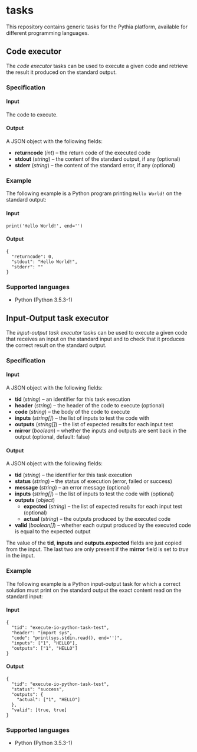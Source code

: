 # tasks

This repository contains generic tasks for the Pythia platform, available for different programming languages.


## Code executor

The _code executor_ tasks can be used to execute a given code and retrieve the result it produced on the standard output.

### Specification

#### Input

The code to execute.

#### Output

A JSON object with the following fields:

- **returncode** (_int_) – the return code of the executed code
- **stdout** (_string_) – the content of the standard output, if any (optional)
- **stderr** (_string_) – the content of the standard error, if any (optional)

### Example

The following example is a Python program printing `Hello World!` on the standard output:

#### Input

    print('Hello World!', end='')

#### Output

    {
      "returncode": 0,
      "stdout": "Hello World!",
      "stderr": ""
    }

### Supported languages

- Python (Python 3.5.3-1)


## Input-Output task executor

The _input-output task executor_ tasks can be used to execute a given code that receives an input on the standard input and to check that it produces the correct result on the standard output.


### Specification

#### Input

A JSON object with the following fields:

- **tid** (_string_) – an identifier for this task execution
- **header** (_string_) – the header of the code to execute (optional)
- **code** (_string_) – the body of the code to execute
- **inputs** (_string[]_) – the list of inputs to test the code with
- **outputs** (_string[]_) – the list of expected results for each input test
- **mirror** (_boolean_) – whether the inputs and outputs are sent back in the output (optional, default: false)

#### Output

A JSON object with the following fields:

- **tid** (_string_) – the identifier for this task execution
- **status** (_string_) – the status of execution (error, failed or success)
- **message** (_string_) – an error message (optional)
- **inputs** (_string[]_) – the list of inputs to test the code with (optional)
- **outputs** (_object_)
  - **expected** (_string_) – the list of expected results for each input test (optional)
  - **actual** (_string_) – the outputs produced by the executed code
- **valid** (_boolean[]_) – whether each output produced by the executed code is equal to the expected output

The value of the **tid**, **inputs** and **outputs.expected** fields are just copied from the input. The last two are only present if the **mirror** field is set to _true_ in the input.

### Example

The following example is a Python input-output task for which a correct solution must print on the standard output the exact content read on the standard input:

#### Input

    {
      "tid": "execute-io-python-task-test",
      "header": "import sys",
      "code": "print(sys.stdin.read(), end='')",
      "inputs": ["1", "HELLO"],
      "outputs": ["1", "HELLO"]
    }

#### Output

    {
      "tid": "execute-io-python-task-test",
      "status": "success",
      "outputs": {
        "actual": ["1", "HELLO"]
      },
      "valid": [true, true]
    }

### Supported languages

- Python (Python 3.5.3-1)
